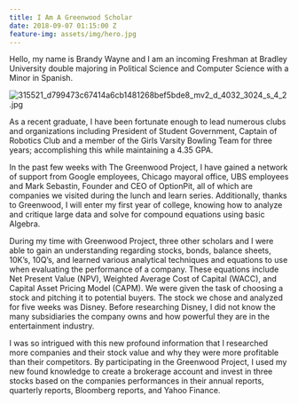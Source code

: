 ```yaml
---
title: I Am A Greenwood Scholar
date: 2018-09-07 01:15:00 Z
feature-img: assets/img/hero.jpg
---
```


Hello, my name is Brandy Wayne and I am an incoming Freshman at Bradley University double majoring in Political Science and Computer Science with a Minor in Spanish.

![315521_d799473c67414a6cb1481268bef5bde8_mv2_d_4032_3024_s_4_2.jpg](/uploads/315521_d799473c67414a6cb1481268bef5bde8_mv2_d_4032_3024_s_4_2.jpg)

As a recent graduate, I have been fortunate enough to lead numerous clubs and organizations including President of Student Government, Captain of Robotics Club and a member of the Girls Varsity Bowling Team for three years; accomplishing this while maintaining a 4.35 GPA.

In the past few weeks with The Greenwood Project, I have gained a network of support from Google employees, Chicago mayoral office, UBS employees and Mark Sebastin, Founder and CEO of OptionPit, all of which are companies we visited during the lunch and learn series. Additionally, thanks to Greenwood, I will enter my first year of college, knowing how to analyze and critique large data and solve for compound equations using basic Algebra.

During my time with Greenwood Project, three other scholars and I were able to gain an understanding regarding stocks, bonds, balance sheets, 10K’s, 10Q’s, and learned various analytical techniques and equations to use when evaluating the performance of a company. These equations include Net Present Value (NPV), Weighted Average Cost of Capital (WACC), and Capital Asset Pricing Model (CAPM). We were given the task of choosing a stock and pitching it to potential buyers. The stock we chose and analyzed for five weeks was Disney. Before researching Disney, I did not know the many subsidiaries the company owns and how powerful they are in the entertainment industry.

I was so intrigued with this new profound information that I researched more companies and their stock value and why they were more profitable than their competitors. By participating  in the Greenwood Project, I used my new found knowledge to create a brokerage account and invest in three stocks based on the companies performances in their annual reports, quarterly reports, Bloomberg reports, and Yahoo Finance.

